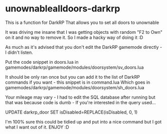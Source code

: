 # unownablealldoors-darkrp
This is a function for DarkRP That allows you to set all doors to unownable

It was driving me insane that I was getting objects with random "F2 to Own" on it and no way to remove it. So I made a hacky way of doing it :D


As much as it's advised that you don't edit the DarkRP gamemode directly - I didn't listen.

Put the code snippet in doors.lua in gamemodes/darkrp/gamemode/modules/doorsystem/sv_doors.lua

It should be only ran once but you can add it to the list of DarkRP commands if you want - this snippet is in command.lua
Which goes in gamemodes/darkrp/gamemode/modules/doorsystem/sh_doors.lua

Your mileage may vary - I had to edit the SQL database after running but that was because code is dumb - If you're interested in the query used...

UPDATE darkrp_door SET isDisabled=REPLACE(isDisabled, 0, 1)

I'm 100% sure this could be tidied up and put into a nice command but I got what I want out of it.
ENJOY :D
